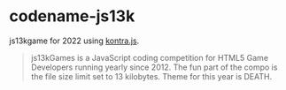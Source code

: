 # codename-js13k

js13kgame for 2022 using [kontra.js](https://straker.github.io/kontra/).

> js13kGames is a JavaScript coding competition for HTML5 Game Developers running yearly since 2012.
> The fun part of the compo is the file size limit set to 13 kilobytes.
> Theme for this year is DEATH.
